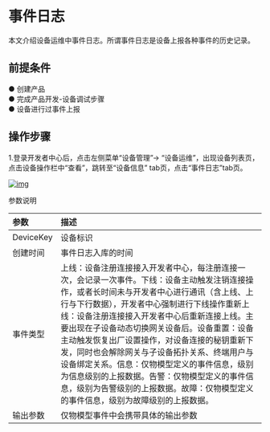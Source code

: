 # 事件日志

本文介绍设备运维中事件日志。所谓事件日志是设备上报各种事件的历史记录。

## **前提条件**

● 创建产品<br />
● 完成产品开发-设备调试步骤<br />
● 设备进行过事件上报

## **操作步骤**

1.登录开发者中心后，点击左侧菜单“设备管理”→ “设备运维”，出现设备列表页，点击设备操作栏中“查看”，跳转至“设备信息” tab页，点击“事件日志”tab页。

<a data-fancybox title="img" href="/guide/image2022-3-9_15-12-59.png?version=1&modificationDate=1646809396000&api=v2">![img](/guide/image2022-3-9_15-12-59.png?version=1&modificationDate=1646809396000&api=v2)</a>



参数说明

| 参数      | 描述                                                         |
| :-------- | :----------------------------------------------------------- |
| DeviceKey | 设备标识                                                     |
| 创建时间  | 事件日志入库的时间                                           |
| 事件类型  | 上线：设备注册连接接入开发者中心，每注册连接一次，会记录一次事件。下线：设备主动触发注销连接操作，或者长时间未与开发者中心进行通讯（含上线、上行与下行数据），开发者中心强制进行下线操作重新上线：设备注册连接接入开发者中心后重新连接上线。主要出现在子设备动态切换网关设备后。设备重置：设备主动触发恢复出厂设置操作，对设备连接的秘钥重新下发，同时也会解除网关与子设备拓扑关系、终端用户与设备绑定关系。信息：仅物模型定义的事件信息，级别为信息级别的上报数据。告警：仅物模型定义的事件信息，级别为告警级别的上报数据。故障：仅物模型定义的事件信息，级别为故障级别的上报数据。 |
| 输出参数  | 仅物模型事件中会携带具体的输出参数                           |                                                            |

